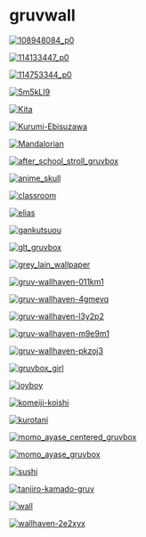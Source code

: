 # gruvwall

<a href="108948084_p0.png"><img alt="108948084_p0" src="108948084_p0.png"></a>

<a href="114133447_p0.png"><img alt="114133447_p0" src="114133447_p0.png"></a>

<a href="114753344_p0.png"><img alt="114753344_p0" src="114753344_p0.png"></a>

<a href="5m5kLI9.png"><img alt="5m5kLI9" src="5m5kLI9.png"></a>

<a href="Kita.png"><img alt="Kita" src="Kita.png"></a>

<a href="Kurumi-Ebisuzawa.png"><img alt="Kurumi-Ebisuzawa" src="Kurumi-Ebisuzawa.png"></a>

<a href="Mandalorian.jpg"><img alt="Mandalorian" src="Mandalorian.jpg"></a>

<a href="after_school_stroll_gruvbox.png"><img alt="after_school_stroll_gruvbox" src="after_school_stroll_gruvbox.png"></a>

<a href="anime_skull.png"><img alt="anime_skull" src="anime_skull.png"></a>

<a href="classroom.jpg"><img alt="classroom" src="classroom.jpg"></a>

<a href="elias.jpg"><img alt="elias" src="elias.jpg"></a>

<a href="gankutsuou.jpg"><img alt="gankutsuou" src="gankutsuou.jpg"></a>

<a href="glt_gruvbox.png"><img alt="glt_gruvbox" src="glt_gruvbox.png"></a>

<a href="grey_lain_wallpaper.jpg"><img alt="grey_lain_wallpaper" src="grey_lain_wallpaper.jpg"></a>

<a href="gruv-wallhaven-011km1.png"><img alt="gruv-wallhaven-011km1" src="gruv-wallhaven-011km1.png"></a>

<a href="gruv-wallhaven-4gmevq.png"><img alt="gruv-wallhaven-4gmevq" src="gruv-wallhaven-4gmevq.png"></a>

<a href="gruv-wallhaven-l3y2p2.png"><img alt="gruv-wallhaven-l3y2p2" src="gruv-wallhaven-l3y2p2.png"></a>

<a href="gruv-wallhaven-m9e9m1.png"><img alt="gruv-wallhaven-m9e9m1" src="gruv-wallhaven-m9e9m1.png"></a>

<a href="gruv-wallhaven-pkzoj3.png"><img alt="gruv-wallhaven-pkzoj3" src="gruv-wallhaven-pkzoj3.png"></a>

<a href="gruvbox_girl.png"><img alt="gruvbox_girl" src="gruvbox_girl.png"></a>

<a href="joyboy.png"><img alt="joyboy" src="joyboy.png"></a>

<a href="komeiji-koishi.png"><img alt="komeiji-koishi" src="komeiji-koishi.png"></a>

<a href="kurotani.jpg"><img alt="kurotani" src="kurotani.jpg"></a>

<a href="momo_ayase_centered_gruvbox.png"><img alt="momo_ayase_centered_gruvbox" src="momo_ayase_centered_gruvbox.png"></a>

<a href="momo_ayase_gruvbox.png"><img alt="momo_ayase_gruvbox" src="momo_ayase_gruvbox.png"></a>

<a href="sushi.jpg"><img alt="sushi" src="sushi.jpg"></a>

<a href="tanjiro-kamado-gruv.jpg"><img alt="tanjiro-kamado-gruv" src="tanjiro-kamado-gruv.jpg"></a>

<a href="wall.jpg"><img alt="wall" src="wall.jpg"></a>

<a href="wallhaven-2e2xyx.jpg"><img alt="wallhaven-2e2xyx" src="wallhaven-2e2xyx.jpg"></a>

